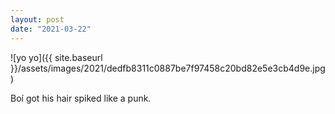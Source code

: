 ```yaml
---
layout: post
date: "2021-03-22"
---
```


![yo yo]({{ site.baseurl }}/assets/images/2021/dedfb8311c0887be7f97458c20bd82e5e3cb4d9e.jpg)

Boí got his hair spiked like a punk.
